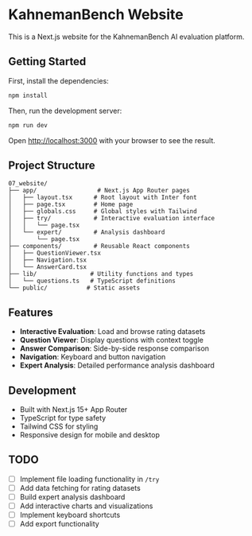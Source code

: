 # KahnemanBench Website

This is a Next.js website for the KahnemanBench AI evaluation platform.

## Getting Started

First, install the dependencies:

```bash
npm install
```

Then, run the development server:

```bash
npm run dev
```

Open [http://localhost:3000](http://localhost:3000) with your browser to see the result.

## Project Structure

```
07_website/
├── app/                 # Next.js App Router pages
│   ├── layout.tsx      # Root layout with Inter font
│   ├── page.tsx        # Home page
│   ├── globals.css     # Global styles with Tailwind
│   ├── try/            # Interactive evaluation interface
│   │   └── page.tsx
│   └── expert/         # Analysis dashboard
│       └── page.tsx
├── components/         # Reusable React components
│   ├── QuestionViewer.tsx
│   ├── Navigation.tsx
│   └── AnswerCard.tsx
├── lib/               # Utility functions and types
│   └── questions.ts   # TypeScript definitions
└── public/           # Static assets
```

## Features

- **Interactive Evaluation**: Load and browse rating datasets
- **Question Viewer**: Display questions with context toggle
- **Answer Comparison**: Side-by-side response comparison
- **Navigation**: Keyboard and button navigation
- **Expert Analysis**: Detailed performance analysis dashboard

## Development

- Built with Next.js 15+ App Router
- TypeScript for type safety
- Tailwind CSS for styling
- Responsive design for mobile and desktop

## TODO

- [ ] Implement file loading functionality in `/try`
- [ ] Add data fetching for rating datasets
- [ ] Build expert analysis dashboard
- [ ] Add interactive charts and visualizations
- [ ] Implement keyboard shortcuts
- [ ] Add export functionality